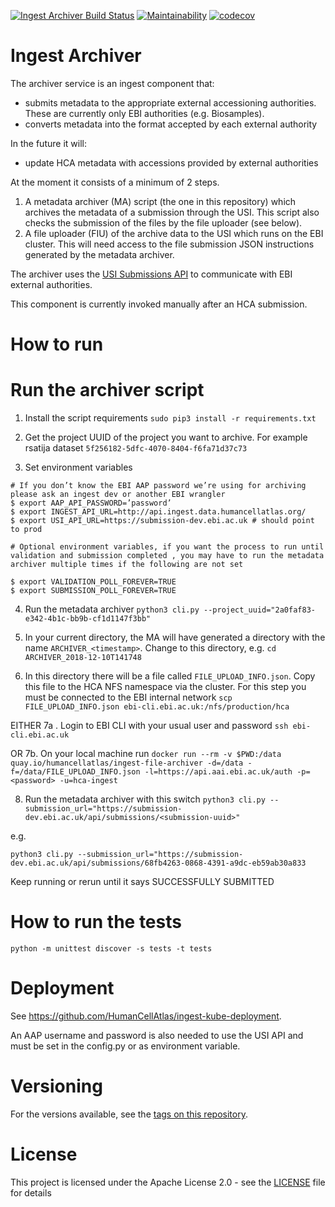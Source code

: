 [![Ingest Archiver Build Status](https://travis-ci.org/HumanCellAtlas/ingest-archiver.svg?branch=master)](https://travis-ci.org/HumanCellAtlas/ingest-archiver)
[![Maintainability](https://api.codeclimate.com/v1/badges/8ce423001595db4e6de7/maintainability)](https://codeclimate.com/github/HumanCellAtlas/ingest-archiver/maintainability)
[![codecov](https://codecov.io/gh/HumanCellAtlas/ingest-archiver/branch/master/graph/badge.svg)](https://codecov.io/gh/HumanCellAtlas/ingest-archiver)

# Ingest Archiver
The archiver service is an ingest component that:
- submits metadata to the appropriate external accessioning authorities. These are currently only EBI authorities (e.g. Biosamples).
- converts metadata into the format accepted by each external authority

In the future it will:
- update HCA metadata with accessions provided by external authorities

At the moment it consists of a minimum of 2 steps.
1. A metadata archiver (MA) script (the one in this repository) which archives the metadata of a submission through the USI. This script also checks the submission of the files by the file uploader (see below).
1. A file uploader (FIU) of the archive data to the USI which runs on the EBI cluster. This will need access to the file submission JSON instructions generated by the metadata archiver.

The archiver uses the [USI Submissions API](https://submission-dev.ebi.ac.uk/api/docs/how_to_submit_data_programatically.html#_overview) to communicate with EBI external authorities.

This component is currently invoked manually after an HCA submission.

# How to run
# Run the archiver script
1. Install the script requirements
`sudo pip3 install -r requirements.txt`

2. Get the project UUID of the project you want to archive. For example rsatija dataset `5f256182-5dfc-4070-8404-f6fa71d37c73`

3. Set environment variables
```
# If you don’t know the EBI AAP password we’re using for archiving please ask an ingest dev or another EBI wrangler
$ export AAP_API_PASSWORD=’password’
$ export INGEST_API_URL=http://api.ingest.data.humancellatlas.org/
$ export USI_API_URL=https://submission-dev.ebi.ac.uk # should point to prod

# Optional environment variables, if you want the process to run until validation and submission completed , you may have to run the metadata archiver multiple times if the following are not set

$ export VALIDATION_POLL_FOREVER=TRUE
$ export SUBMISSION_POLL_FOREVER=TRUE
```

4. Run the metadata archiver
`python3 cli.py --project_uuid="2a0faf83-e342-4b1c-bb9b-cf1d1147f3bb"`

5. In your current directory, the MA will have generated a directory with the name `ARCHIVER_<timestamp>`. Change to this directory, e.g. 
`cd ARCHIVER_2018-12-10T141748`

6. In this directory there will be a file called `FILE_UPLOAD_INFO.json`. Copy this file to the HCA NFS namespace via the cluster. For this step you must be connected to the EBI internal network
`scp FILE_UPLOAD_INFO.json ebi-cli.ebi.ac.uk:/nfs/production/hca`

EITHER
7a . Login to EBI CLI with your usual user and password
`ssh ebi-cli.ebi.ac.uk`
  
OR
7b. On your local machine run
`docker run --rm -v $PWD:/data quay.io/humancellatlas/ingest-file-archiver -d=/data -f=/data/FILE_UPLOAD_INFO.json -l=https://api.aai.ebi.ac.uk/auth -p=<password> -u=hca-ingest`

8. Run the metadata archiver with this switch
`python3 cli.py --submission_url="https://submission-dev.ebi.ac.uk/api/submissions/<submission-uuid>"`

e.g. 

`python3 cli.py --submission_url="https://submission-dev.ebi.ac.uk/api/submissions/68fb4263-0868-4391-a9dc-eb59ab30a833`

Keep running or rerun until it says SUCCESSFULLY SUBMITTED

# How to run the tests

```
python -m unittest discover -s tests -t tests

```

# Deployment
See https://github.com/HumanCellAtlas/ingest-kube-deployment.

An AAP username and password is also needed to use the USI API and must be set in the config.py or as environment variable.

# Versioning

For the versions available, see the [tags on this repository](https://github.com/HumanCellAtlas/ingest-archiver/tags).

# License

This project is licensed under the Apache License 2.0 - see the [LICENSE](LICENSE) file for details
